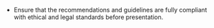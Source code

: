 - Ensure that the recommendations and guidelines are fully compliant with ethical and legal standards before presentation.
